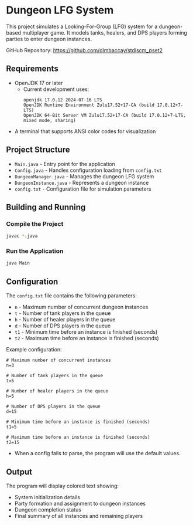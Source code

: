 # Dungeon LFG System

This project simulates a Looking-For-Group (LFG) system for a dungeon-based multiplayer game. It models tanks, healers, and DPS players forming parties to enter dungeon instances.

GitHub Repository: https://github.com/dlmbaccay/stdiscm_pset2

## Requirements

- OpenJDK 17 or later
  - Current development uses:
    ```
    openjdk 17.0.12 2024-07-16 LTS
    OpenJDK Runtime Environment Zulu17.52+17-CA (build 17.0.12+7-LTS)
    OpenJDK 64-Bit Server VM Zulu17.52+17-CA (build 17.0.12+7-LTS, mixed mode, sharing)
    ```
- A terminal that supports ANSI color codes for visualization

## Project Structure

- `Main.java` - Entry point for the application
- `Config.java` - Handles configuration loading from `config.txt`
- `DungeonManager.java` - Manages the dungeon LFG system
- `DungeonInstance.java` - Represents a dungeon instance
- `config.txt` - Configuration file for simulation parameters

## Building and Running

### Compile the Project

```bash
javac *.java
```

### Run the Application

```bash
java Main
```

## Configuration

The `config.txt` file contains the following parameters:

- `n` - Maximum number of concurrent dungeon instances
- `t` - Number of tank players in the queue
- `h` - Number of healer players in the queue
- `d` - Number of DPS players in the queue
- `t1` - Minimum time before an instance is finished (seconds)
- `t2` - Maximum time before an instance is finished (seconds)

Example configuration:
```
# Maximum number of concurrent instances
n=3

# Number of tank players in the queue
t=5

# Number of healer players in the queue
h=5

# Number of DPS players in the queue
d=15

# Minimum time before an instance is finished (seconds)
t1=5

# Maximum time before an instance is finished (seconds)
t2=15
```
- When a config fails to parse, the program will use the default values.

## Output

The program will display colored text showing:
- System initialization details
- Party formation and assignment to dungeon instances
- Dungeon completion status
- Final summary of all instances and remaining players 